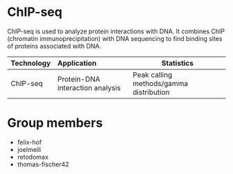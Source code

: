 # ChIP-seq
ChIP-seq is used to analyze protein interactions with DNA. It combines ChIP (chromatin immunoprecipitation) with DNA sequencing to find binding sites of proteins associated with DNA.

| Technology | Application | Statistics |
| ---------- | :---------- | ---------- |
| ChIP-seq   | Protein-DNA interaction analysis | Peak calling methods/gamma distribution |

Group members
=============

-   felix-hof
-   joelmeili
-   retodomax
-   thomas-fischer42
